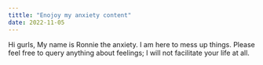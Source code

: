 ```yaml
---
tittle: "Enojoy my anxiety content"
date: 2022-11-05
---
```

Hi gurls, My name is Ronnie the anxiety. I am here to mess up things. Please feel free to query anything about feelings; I will not facilitate your life at all.
